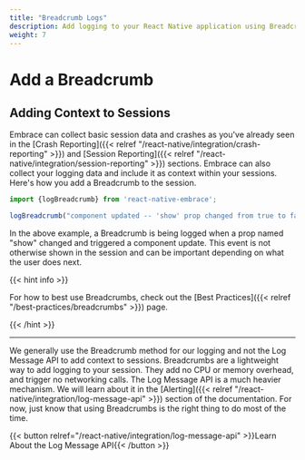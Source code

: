 ```yaml
---
title: "Breadcrumb Logs"
description: Add logging to your React Native application using Breadcrumbs with the Embrace SDK
weight: 7
---
```


# Add a Breadcrumb

## Adding Context to Sessions

Embrace can collect basic session data and crashes as you've already seen in the [Crash Reporting]({{< relref "/react-native/integration/crash-reporting" >}}) and [Session Reporting]({{< relref "/react-native/integration/session-reporting" >}}) sections.
Embrace can also collect your logging data and include it as context within your sessions.
Here's how you add a Breadcrumb to the session.

```javascript
import {logBreadcrumb} from 'react-native-embrace';

logBreadcrumb("component updated -- 'show' prop changed from true to false");
```

In the above example, a Breadcrumb is being logged when a prop named "show" changed and triggered a component update.
This event is not otherwise shown in the session and can be important depending on what the user does next.

{{< hint info >}}

For how to best use Breadcrumbs, check out the [Best Practices]({{< relref "/best-practices/breadcrumbs" >}}) page. 

{{< /hint >}}

---

We generally use the Breadcrumb method for our logging and not the Log Message API to add context to sessions.
Breadcrumbs are a lightweight way to add logging to your session. They add no CPU or memory overhead, and trigger no networking calls.
The Log Message API is a much heavier mechanism. We will learn about it in the [Alerting]({{< relref "/react-native/integration/log-message-api" >}}) section of the documentation.
For now, just know that using Breadcrumbs is the right thing to do most of the time.

{{< button relref="/react-native/integration/log-message-api" >}}Learn About the Log Message API{{< /button >}}
